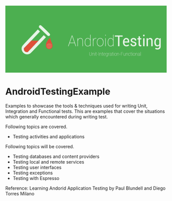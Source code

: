 ![alt tag](https://github.com/vsvankhede/AndroidTestingExample/blob/master/image/git_banner.png)

# AndroidTestingExample
Examples to showcase the tools & techniques used for writing Unit, Integration and Functional tests.
This are examples that cover the situations which generally encountered during writing test.

Following topics are covered.
- Testing activities and applications

Following topics will be covered.
- Testing databases and content providers
- Testing local and remote services
- Testing user interfaces
- Testing exceptions
- Testing with Espresso

Reference: Learning Andorid Application Testing by Paul Blundell and Diego Torres Milano
